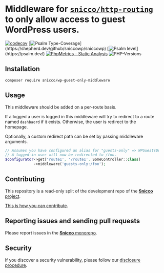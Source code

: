 # Middleware for [`snicco/http-routing`](https://github.com/sniccowp/http-routing) to only allow access to guest **WordPress** users.

[![codecov](https://img.shields.io/badge/Coverage-100%25-success
)](https://codecov.io/gh/sniccowp/sniccowp)
[![Psalm Type-Coverage](https://shepherd.dev/github/sniccowp/sniccowp/coverage.svg?)](https://shepherd.dev/github/sniccowp/sniccowp)
[![Psalm level](https://shepherd.dev/github/sniccowp/sniccowp/level.svg?)](https://psalm.dev/)
[![PhpMetrics - Static Analysis](https://img.shields.io/badge/PhpMetrics-Static_Analysis-2ea44f)](https://sniccowp.github.io/sniccowp/phpmetrics/WPGuestsOnly/index.html)
![PHP-Versions](https://img.shields.io/badge/PHP-%5E7.4%7C%5E8.0%7C%5E8.1-blue)


## Installation

```shell
composer require snicco/wp-guest-only-middleware
```

## Usage

This middleware should be added on a per-route basis.

If a logged a user is logged in this middleware will try to redirect to a route named `dashbaord` if it exists.
Otherwise, the user is redirect to the homepage.

Optionally, a custom redirect path can be set by passing middleware arguments.

````php
// Assumes you have configured an alias for "guests-only" => WPGuestsOnly::class
// A logged-in user will now be redirected to /foo.
$configurator->get('route1', '/route1', SomeController::class)
             ->middleware('guests-only:/foo');
````

## Contributing

This repository is a read-only split of the development repo of the [**Snicco** project](https://github.com/sniccowp/sniccowp).

[This is how you can contribute](https://github.com/sniccowp/sniccowp/blob/master/CONTRIBUTING.md).

## Reporting issues and sending pull requests

Please report issues in the
[**Snicco** monorepo](https://github.com/sniccowp/sniccowp/blob/master/CONTRIBUTING.md##using-the-issue-tracker).

## Security

If you discover a security vulnerability, please follow
our [disclosure procedure](https://github.com/sniccowp/sniccowp/blob/master/SECURITY.md).
